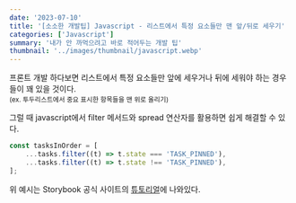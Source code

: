 ```yaml
---
date: '2023-07-10'
title: '[소소한 개발팁] Javascript - 리스트에서 특정 요소들만 맨 앞/뒤로 세우기'
categories: ['Javascript']
summary: '내가 안 까먹으려고 바로 적어두는 개발 팁'
thumbnail: '../images/thumbnail/javascript.webp'
---
```


프론트 개발 하다보면 리스트에서 특정 요소들만 앞에 세우거나 뒤에 세워야 하는 경우들이 꽤 있을 것이다.   
<small>(ex. 투두리스트에서 중요 표시한 항목들을 맨 위로 올리기)</small>

그럴 때 javascript에서 filter 메서드와 spread 연산자를 활용하면 쉽게 해결할 수 있다.

```js
const tasksInOrder = [
	...tasks.filter((t) => t.state === 'TASK_PINNED'),
	...tasks.filter((t) => t.state !== 'TASK_PINNED'),
];
```

위 예시는 Storybook 공식 사이트의 [튜토리얼](https://storybook.js.org/tutorials/intro-to-storybook/react/en/composite-component/)에 나와있다.